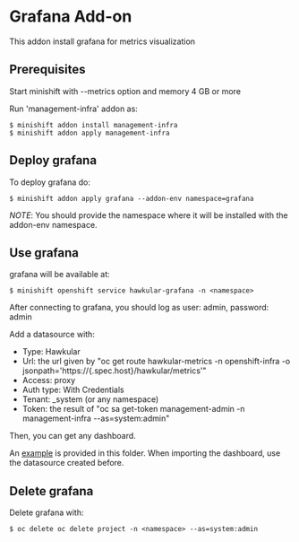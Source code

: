 
# Grafana Add-on

This addon install grafana for metrics visualization

## Prerequisites

Start minishift with --metrics option and memory 4 GB or more

Run 'management-infra' addon as:

```
$ minishift addon install management-infra  
$ minishift addon apply management-infra
```

## Deploy grafana

To deploy grafana do:

```
$ minishift addon apply grafana --addon-env namespace=grafana
```

_NOTE_: You should provide the namespace where it will be installed with the addon-env namespace.

## Use grafana
grafana will be available at:

```
$ minishift openshift service hawkular-grafana -n <namespace>
```

After connecting to grafana, you should log as user: admin, password: admin

Add a datasource with:
* Type: Hawkular
* Url: the url given by "oc get route hawkular-metrics -n openshift-infra -o jsonpath='https://{.spec.host}/hawkular/metrics'"
* Access: proxy
* Auth type: With Credentials
* Tenant: _system (or any namespace)
* Token: the result of "oc sa get-token management-admin -n management-infra --as=system:admin"

Then, you can get any dashboard.

An [example](cluster-metrics-per-namespace.json) is provided in this folder. When importing the dashboard, use the datasource created before.


## Delete grafana
Delete grafana with:

```
$ oc delete oc delete project -n <namespace> --as=system:admin
```
